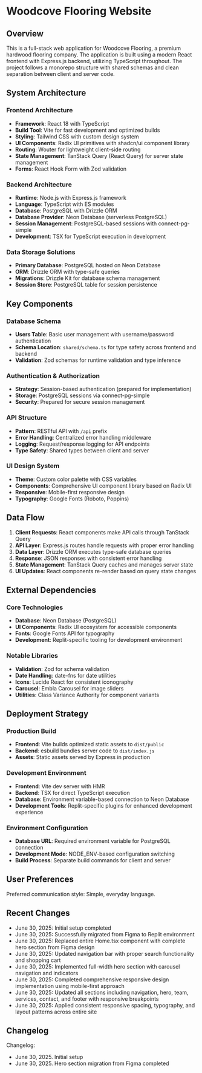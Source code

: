 # Woodcove Flooring Website

## Overview

This is a full-stack web application for Woodcove Flooring, a premium hardwood flooring company. The application is built using a modern React frontend with Express.js backend, utilizing TypeScript throughout. The project follows a monorepo structure with shared schemas and clean separation between client and server code.

## System Architecture

### Frontend Architecture
- **Framework**: React 18 with TypeScript
- **Build Tool**: Vite for fast development and optimized builds
- **Styling**: Tailwind CSS with custom design system
- **UI Components**: Radix UI primitives with shadcn/ui component library
- **Routing**: Wouter for lightweight client-side routing
- **State Management**: TanStack Query (React Query) for server state management
- **Forms**: React Hook Form with Zod validation

### Backend Architecture
- **Runtime**: Node.js with Express.js framework
- **Language**: TypeScript with ES modules
- **Database**: PostgreSQL with Drizzle ORM
- **Database Provider**: Neon Database (serverless PostgreSQL)
- **Session Management**: PostgreSQL-based sessions with connect-pg-simple
- **Development**: TSX for TypeScript execution in development

### Data Storage Solutions
- **Primary Database**: PostgreSQL hosted on Neon Database
- **ORM**: Drizzle ORM with type-safe queries
- **Migrations**: Drizzle Kit for database schema management
- **Session Store**: PostgreSQL table for session persistence

## Key Components

### Database Schema
- **Users Table**: Basic user management with username/password authentication
- **Schema Location**: `shared/schema.ts` for type safety across frontend and backend
- **Validation**: Zod schemas for runtime validation and type inference

### Authentication & Authorization
- **Strategy**: Session-based authentication (prepared for implementation)
- **Storage**: PostgreSQL sessions via connect-pg-simple
- **Security**: Prepared for secure session management

### API Structure
- **Pattern**: RESTful API with `/api` prefix
- **Error Handling**: Centralized error handling middleware
- **Logging**: Request/response logging for API endpoints
- **Type Safety**: Shared types between client and server

### UI Design System
- **Theme**: Custom color palette with CSS variables
- **Components**: Comprehensive UI component library based on Radix UI
- **Responsive**: Mobile-first responsive design
- **Typography**: Google Fonts (Roboto, Poppins)

## Data Flow

1. **Client Requests**: React components make API calls through TanStack Query
2. **API Layer**: Express.js routes handle requests with proper error handling
3. **Data Layer**: Drizzle ORM executes type-safe database queries
4. **Response**: JSON responses with consistent error handling
5. **State Management**: TanStack Query caches and manages server state
6. **UI Updates**: React components re-render based on query state changes

## External Dependencies

### Core Technologies
- **Database**: Neon Database (PostgreSQL)
- **UI Components**: Radix UI ecosystem for accessible components
- **Fonts**: Google Fonts API for typography
- **Development**: Replit-specific tooling for development environment

### Notable Libraries
- **Validation**: Zod for schema validation
- **Date Handling**: date-fns for date utilities
- **Icons**: Lucide React for consistent iconography
- **Carousel**: Embla Carousel for image sliders
- **Utilities**: Class Variance Authority for component variants

## Deployment Strategy

### Production Build
- **Frontend**: Vite builds optimized static assets to `dist/public`
- **Backend**: esbuild bundles server code to `dist/index.js`
- **Assets**: Static assets served by Express in production

### Development Environment
- **Frontend**: Vite dev server with HMR
- **Backend**: TSX for direct TypeScript execution
- **Database**: Environment variable-based connection to Neon Database
- **Development Tools**: Replit-specific plugins for enhanced development experience

### Environment Configuration
- **Database URL**: Required environment variable for PostgreSQL connection
- **Development Mode**: NODE_ENV-based configuration switching
- **Build Process**: Separate build commands for client and server

## User Preferences

Preferred communication style: Simple, everyday language.

## Recent Changes

- June 30, 2025: Initial setup completed
- June 30, 2025: Successfully migrated from Figma to Replit environment  
- June 30, 2025: Replaced entire Home.tsx component with complete hero section from Figma design
- June 30, 2025: Updated navigation bar with proper search functionality and shopping cart
- June 30, 2025: Implemented full-width hero section with carousel navigation and indicators
- June 30, 2025: Completed comprehensive responsive design implementation using mobile-first approach
- June 30, 2025: Updated all sections including navigation, hero, team, services, contact, and footer with responsive breakpoints
- June 30, 2025: Applied consistent responsive spacing, typography, and layout patterns across entire site

## Changelog

Changelog:
- June 30, 2025. Initial setup
- June 30, 2025. Hero section migration from Figma completed